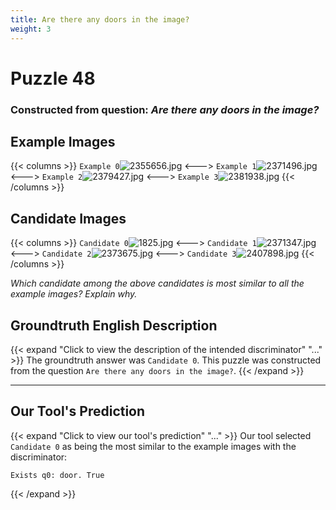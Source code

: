 ```yaml
---
title: Are there any doors in the image?
weight: 3
---
```


# Puzzle 48
### Constructed from question: _Are there any doors in the image?_


## Example Images
{{< columns >}}
`Example 0`![2355656.jpg](/gqa_images/2355656.jpg)
<--->
`Example 1`![2371496.jpg](/gqa_images/2371496.jpg)
<--->
`Example 2`![2379427.jpg](/gqa_images/2379427.jpg)
<--->
`Example 3`![2381938.jpg](/gqa_images/2381938.jpg)
{{< /columns >}}

## Candidate Images
{{< columns >}}
`Candidate 0`![1825.jpg](/gqa_images/1825.jpg)
<--->
`Candidate 1`![2371347.jpg](/gqa_images/2371347.jpg)
<--->
`Candidate 2`![2373675.jpg](/gqa_images/2373675.jpg)
<--->
`Candidate 3`![2407898.jpg](/gqa_images/2407898.jpg)
{{< /columns >}}

*Which candidate among the above candidates is most similar to all the example images? Explain why.*

## Groundtruth English Description

{{< expand "Click to view the description of the intended discriminator" "..." >}}
The groundtruth answer was `Candidate 0`. This puzzle was constructed from the question `Are there any doors in the image?`.
{{< /expand >}}

---

## Our Tool's Prediction

{{< expand "Click to view our tool's prediction" "..." >}}
Our tool selected `Candidate 0` as being the most similar to the example images with the discriminator:
```plaintext
Exists q0: door. True
```
{{< /expand >}}
